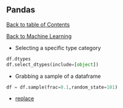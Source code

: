 ## Pandas
[Back to table of Contents](../README.md)

[Back to Machine Learning](ml.md)

- Selecting a specific type category

```python
df.dtypes
df.select_dtypes(include=[object])
```

- Grabbing a sample of a dataframe

```python
df = df.sample(frac=0.1,random_state=101)
```

- [replace](https://pandas.pydata.org/pandas-docs/stable/reference/api/pandas.DataFrame.replace.html)